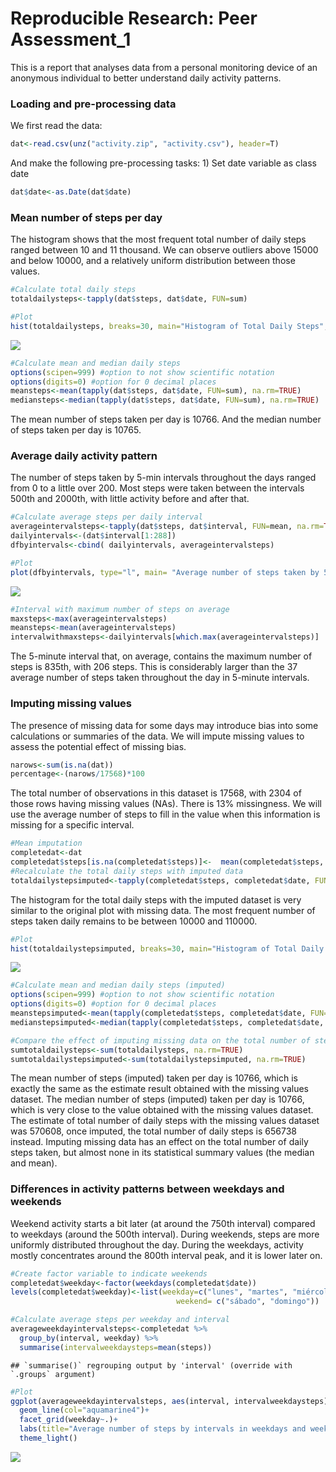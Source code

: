 Reproducible Research: Peer Assessment_1
================

This is a report that analyses data from a personal monitoring device of
an anonymous individual to better understand daily activity patterns.

### Loading and pre-processing data

We first read the data:

``` r
dat<-read.csv(unz("activity.zip", "activity.csv"), header=T)
```

And make the following pre-processing tasks: 1) Set date variable as
class date

``` r
dat$date<-as.Date(dat$date)
```

### Mean number of steps per day

The histogram shows that the most frequent total number of daily steps
ranged between 10 and 11 thousand. We can observe outliers above 15000
and below 10000, and a relatively uniform distribution between those
values.

``` r
#Calculate total daily steps
totaldailysteps<-tapply(dat$steps, dat$date, FUN=sum)

#Plot
hist(totaldailysteps, breaks=30, main="Histogram of Total Daily Steps", xlab="Total daily steps", col="aquamarine4")
```

![](Steps_Project_files/figure-gfm/histogram-1.png)<!-- -->

``` r
#Calculate mean and median daily steps
options(scipen=999) #option to not show scientific notation
options(digits=0) #option for 0 decimal places
meansteps<-mean(tapply(dat$steps, dat$date, FUN=sum), na.rm=TRUE)
mediansteps<-median(tapply(dat$steps, dat$date, FUN=sum), na.rm=TRUE)
```

The mean number of steps taken per day is 10766. And the median number
of steps taken per day is 10765.

### Average daily activity pattern

The number of steps taken by 5-min intervals throughout the days ranged
from 0 to a little over 200. Most steps were taken between the intervals
500th and 2000th, with little activity before and after that.

``` r
#Calculate average steps per daily interval
averageintervalsteps<-tapply(dat$steps, dat$interval, FUN=mean, na.rm=TRUE)
dailyintervals<-(dat$interval[1:288])
dfbyintervals<-cbind( dailyintervals, averageintervalsteps)

#Plot
plot(dfbyintervals, type="l", main= "Average number of steps taken by 5-min daily intervals", col="aquamarine4", xlab="Daily 5-min intervals", ylab="Average number of steps")
```

![](Steps_Project_files/figure-gfm/activity%20pattern-1.png)<!-- -->

``` r
#Interval with maximum number of steps on average
maxsteps<-max(averageintervalsteps)
meansteps<-mean(averageintervalsteps)
intervalwithmaxsteps<-dailyintervals[which.max(averageintervalsteps)]
```

The 5-minute interval that, on average, contains the maximum number of
steps is 835th, with 206 steps. This is considerably larger than the 37
average number of steps taken throughout the day in 5-minute intervals.

### Imputing missing values

The presence of missing data for some days may introduce bias into some
calculations or summaries of the data. We will impute missing values to
assess the potential effect of missing bias.

``` r
narows<-sum(is.na(dat))
percentage<-(narows/17568)*100
```

The total number of observations in this dataset is 17568, with 2304 of
those rows having missing values (NAs). There is 13% missingness. We
will use the average number of steps to fill in the value when this
information is missing for a specific interval.

``` r
#Mean imputation
completedat<-dat
completedat$steps[is.na(completedat$steps)]<-  mean(completedat$steps, na.rm=TRUE)
#Recalculate the total daily steps with imputed data
totaldailystepsimputed<-tapply(completedat$steps, completedat$date, FUN=sum)
```

The histogram for the total daily steps with the imputed dataset is very
similar to the original plot with missing data. The most frequent number
of steps taken daily remains to be between 10000 and 110000.

``` r
#Plot
hist(totaldailystepsimputed, breaks=30, main="Histogram of Total Daily Steps (Imputed)", xlab="Total daily steps", col="aquamarine4")
```

![](Steps_Project_files/figure-gfm/plotting%20imputation-1.png)<!-- -->

``` r
#Calculate mean and median daily steps (imputed)
options(scipen=999) #option to not show scientific notation
options(digits=0) #option for 0 decimal places
meanstepsimputed<-mean(tapply(completedat$steps, completedat$date, FUN=sum), na.rm=TRUE)
medianstepsimputed<-median(tapply(completedat$steps, completedat$date, FUN=sum), na.rm=TRUE)

#Compare the effect of imputing missing data on the total number of steps taken
sumtotaldailysteps<-sum(totaldailysteps, na.rm=TRUE)
sumtotaldailystepsimputed<-sum(totaldailystepsimputed, na.rm=TRUE)
```

The mean number of steps (imputed) taken per day is 10766, which is
exactly the same as the estimate result obtained with the missing values
dataset. The median number of steps (imputed) taken per day is 10766,
which is very close to the value obtained with the missing values
dataset. The estimate of total number of daily steps with the missing
values dataset was 570608, once imputed, the total number of daily steps
is 656738 instead. Imputing missing data has an effect on the total
number of daily steps taken, but almost none in its statistical summary
values (the median and mean).

### Differences in activity patterns between weekdays and weekends

Weekend activity starts a bit later (at around the 750th interval)
compared to weekdays (around the 500th interval). During weekends, steps
are more uniformly distributed throughout the day. During the weekdays,
activity mostly concentrates around the 800th interval peak, and it is
lower later on.

``` r
#Create factor variable to indicate weekends
completedat$weekday<-factor(weekdays(completedat$date))
levels(completedat$weekday)<-list(weekday=c("lunes", "martes", "miércoles", "jueves", "viernes"),
                                     weekend= c("sábado", "domingo"))

#Calculate average steps per weekday and interval
averageweekdayintervalsteps<-completedat %>% 
  group_by(interval, weekday) %>%
  summarise(intervalweekdaysteps=mean(steps))
```

    ## `summarise()` regrouping output by 'interval' (override with `.groups` argument)

``` r
#Plot
ggplot(averageweekdayintervalsteps, aes(interval, intervalweekdaysteps)) +
  geom_line(col="aquamarine4")+
  facet_grid(weekday~.)+
  labs(title="Average number of steps by intervals in weekdays and weekends", x="5-minute intervals", y="Average number of steps")+
  theme_light()
```

![](Steps_Project_files/figure-gfm/weekdays-1.png)<!-- -->
